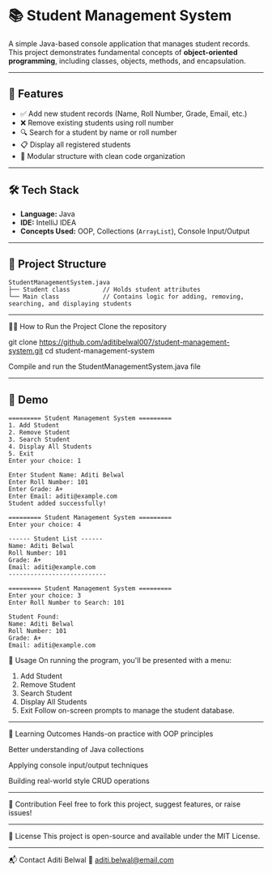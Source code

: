 # 📚 Student Management System

A simple Java-based console application that manages student records. This project demonstrates fundamental concepts of **object-oriented programming**, including classes, objects, methods, and encapsulation.

---

## 🔧 Features

- ✅ Add new student records (Name, Roll Number, Grade, Email, etc.)
- ❌ Remove existing students using roll number
- 🔍 Search for a student by name or roll number
- 📋 Display all registered students
- 🧱 Modular structure with clean code organization

---

## 🛠️ Tech Stack

- **Language:** Java
- **IDE:** IntelliJ IDEA
- **Concepts Used:** OOP, Collections (`ArrayList`), Console Input/Output

---

## 📁 Project Structure

```plaintext
StudentManagementSystem.java
├── Student class         // Holds student attributes
└── Main class            // Contains logic for adding, removing, searching, and displaying students
```

---

🧑‍💻 How to Run the Project
Clone the repository

git clone https://github.com/aditibelwal007/student-management-system.git
cd student-management-system

Compile and run the StudentManagementSystem.java file

----


## 🎥 Demo

```text
========= Student Management System =========
1. Add Student
2. Remove Student
3. Search Student
4. Display All Students
5. Exit
Enter your choice: 1

Enter Student Name: Aditi Belwal
Enter Roll Number: 101
Enter Grade: A+
Enter Email: aditi@example.com
Student added successfully!

========= Student Management System =========
Enter your choice: 4

------ Student List ------
Name: Aditi Belwal
Roll Number: 101
Grade: A+
Email: aditi@example.com
---------------------------

========= Student Management System =========
Enter your choice: 3
Enter Roll Number to Search: 101

Student Found:
Name: Aditi Belwal
Roll Number: 101
Grade: A+
Email: aditi@example.com
```

🚀 Usage
On running the program, you'll be presented with a menu:

1. Add Student
2. Remove Student
3. Search Student
4. Display All Students
5. Exit
Follow on-screen prompts to manage the student database.

---

📌 Learning Outcomes
Hands-on practice with OOP principles

Better understanding of Java collections

Applying console input/output techniques

Building real-world style CRUD operations

---

🤝 Contribution
Feel free to fork this project, suggest features, or raise issues!

----

📄 License
This project is open-source and available under the MIT License.

----

📬 Contact
Aditi Belwal
📧 aditi.belwal@email.com
